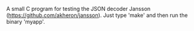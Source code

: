 A small C program for testing the JSON decoder Jansson (https://github.com/akheron/jansson).
Just type 'make' and then run the binary 'myapp'.